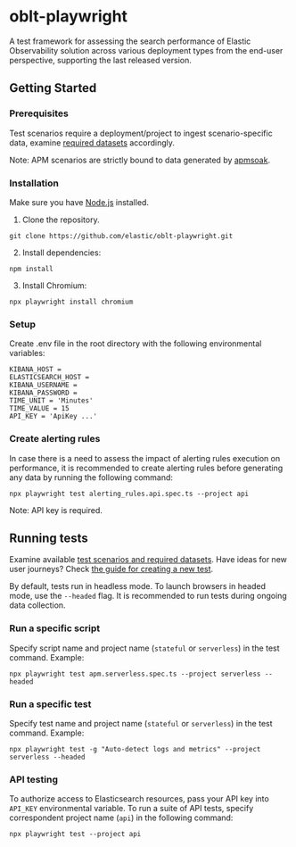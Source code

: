 # oblt-playwright

A test framework for assessing the search performance of Elastic Observability solution across various deployment types from the end-user perspective, supporting the last released version.

## Getting Started

### Prerequisites

Test scenarios require a deployment/project to ingest scenario-specific data, examine [required datasets](https://github.com/elastic/oblt-playwright/blob/main/docs/data_mapping.md) accordingly.

Note: APM scenarios are strictly bound to data generated by [apmsoak](https://github.com/elastic/apm-perf/tree/main/cmd/apmsoak).

### Installation

Make sure you have [Node.js](https://nodejs.org/en/download) installed.

1. Clone the repository.
```
git clone https://github.com/elastic/oblt-playwright.git
```
2. Install dependencies:
```
npm install
```
3. Install Chromium:
```
npx playwright install chromium
```

### Setup 

Create .env file in the root directory with the following environmental variables:

```
KIBANA_HOST = 
ELASTICSEARCH_HOST =
KIBANA_USERNAME = 
KIBANA_PASSWORD = 
TIME_UNIT = 'Minutes'
TIME_VALUE = 15
API_KEY = 'ApiKey ...'
```

### Create alerting rules

In case there is a need to assess the impact of alerting rules execution on performance, it is recommended to create alerting rules before generating any data by running the following command: 

```
npx playwright test alerting_rules.api.spec.ts --project api
```

Note: API key is required.

## Running tests

Examine available [test scenarios and required datasets](https://github.com/elastic/oblt-playwright/blob/main/docs/data_mapping.md).
Have ideas for new user journeys? Check [the guide for creating a new test](https://github.com/elastic/oblt-playwright/blob/main/docs/guidelines.md).

By default, tests run in headless mode. To launch browsers in headed mode, use the `--headed` flag.
It is recommended to run tests during ongoing data collection.


### Run a specific script

Specify script name and project name (`stateful` or `serverless`) in the test command. Example:

```
npx playwright test apm.serverless.spec.ts --project serverless --headed
```

### Run a specific test

Specify test name and project name (`stateful` or `serverless`) in the test command. Example:

```
npx playwright test -g "Auto-detect logs and metrics" --project serverless --headed
```

### API testing

To authorize access to Elasticsearch resources, pass your API key into `API_KEY` environmental variable. To run a suite of API tests, specify correspondent project name (`api`) in the following command:

```
npx playwright test --project api
```